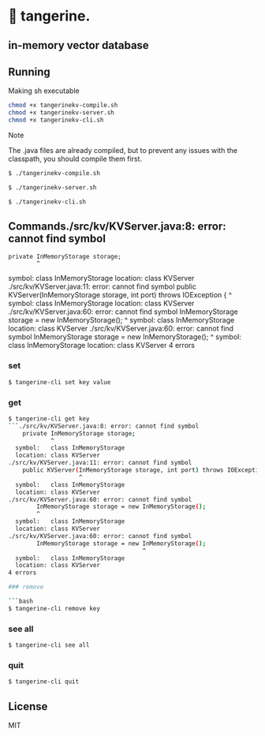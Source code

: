 # 🍊 tangerine.
## in-memory vector database

## Running

Making sh executable
```bash
chmod +x tangerinekv-compile.sh 
chmod +x tangerinekv-server.sh
chmod +x tangerinekv-cli.sh
```

> [!NOTE]
> The .java files are already compiled, but to prevent any issues with the classpath, you should compile them first.

```bash
$ ./tangerinekv-compile.sh
```

```bash
$ ./tangerinekv-server.sh
```

```bash
$ ./tangerinekv-cli.sh
```

## Commands./src/kv/KVServer.java:8: error: cannot find symbol
    private InMemoryStorage storage;
            ^
  symbol:   class InMemoryStorage
  location: class KVServer
./src/kv/KVServer.java:11: error: cannot find symbol
    public KVServer(InMemoryStorage storage, int port) throws IOException {
                    ^
  symbol:   class InMemoryStorage
  location: class KVServer
./src/kv/KVServer.java:60: error: cannot find symbol
        InMemoryStorage storage = new InMemoryStorage();
        ^
  symbol:   class InMemoryStorage
  location: class KVServer
./src/kv/KVServer.java:60: error: cannot find symbol
        InMemoryStorage storage = new InMemoryStorage();
                                      ^
  symbol:   class InMemoryStorage
  location: class KVServer
4 errors

### set

```bash
$ tangerine-cli set key value
```

### get

```bash
$ tangerine-cli get key
```./src/kv/KVServer.java:8: error: cannot find symbol
    private InMemoryStorage storage;
            ^
  symbol:   class InMemoryStorage
  location: class KVServer
./src/kv/KVServer.java:11: error: cannot find symbol
    public KVServer(InMemoryStorage storage, int port) throws IOException {
                    ^
  symbol:   class InMemoryStorage
  location: class KVServer
./src/kv/KVServer.java:60: error: cannot find symbol
        InMemoryStorage storage = new InMemoryStorage();
        ^
  symbol:   class InMemoryStorage
  location: class KVServer
./src/kv/KVServer.java:60: error: cannot find symbol
        InMemoryStorage storage = new InMemoryStorage();
                                      ^
  symbol:   class InMemoryStorage
  location: class KVServer
4 errors

### remove

```bash
$ tangerine-cli remove key
```

### see all

```bash
$ tangerine-cli see all
```

### quit

```bash
$ tangerine-cli quit
```

## License

MIT